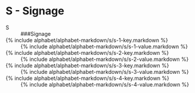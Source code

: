 <div data-role="collapsible" data-inset="false">
	<h1>S - Signage</h1>

<dl>

<dt class="alphabet-table-key-two">
<div markdown="1">
S
</div>
</dt>
<dd class="alphabet-table-value">
<div markdown="1">
###Signage
</div>
</dd>

<dt>	
<div markdown="1">
{% include alphabet/alphabet-markdown/s/s-1-key.markdown %}
</div>
</dt>
<dd>
<div markdown="1">
{% include alphabet/alphabet-markdown/s/s-1-value.markdown %}
</div>
</dd>

<dt>	
<div markdown="1">
{% include alphabet/alphabet-markdown/s/s-2-key.markdown %}
</div>
</dt>
<dd>
<div markdown="1">
{% include alphabet/alphabet-markdown/s/s-2-value.markdown %}
</div>
</dd>

<dt>	
<div markdown="1">
{% include alphabet/alphabet-markdown/s/s-3-key.markdown %}
</div>
</dt>
<dd>
<div markdown="1">
{% include alphabet/alphabet-markdown/s/s-3-value.markdown %}
</div>
</dd>

<dt>	
<div markdown="1">
{% include alphabet/alphabet-markdown/s/s-4-key.markdown %}
</div>
</dt>
<dd>
<div markdown="1">
{% include alphabet/alphabet-markdown/s/s-4-value.markdown %}
</div>
</dd>


</dl>

</div>